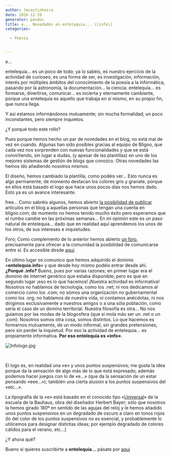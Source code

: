 ```yaml
---
author: Jmcastinheira
date: 2016-12-28
generator: pandoc
title: e... Novedades en entelequia... \[info\]
categories:

  - Poesía


---
```




e...

entelequia... es un poco de todo; ya lo sabéis, es nuestro ejercicio de
la actividad de curioseo, es una forma de ser, es investigación,
información, interés por múltiples ámbitos del conocimiento de la poesía
a la informática, pasando por la astronomía, la documentación... la
ciencia. entelequia... es formarse, divertirse, comunicar... es incierta
y eternamente cambiante, porque una entelequia es aquello que trabaja en
si mismo, en su propio fin, que nunca llega.

Y así estamos informándonos mutuamente; sin mucha formalidad; un poco
inconstantes, pero siempre inquietos.

¿Y porqué todo este rollo?

Pues porque hemos hecho un par de novedades en el blog, no está mal de
vez en cuando. Algunas han sido posibles gracias al equipo de Bligoo,
que cada vez nos sorprenden con nuevas funcionalidades y que se está
convirtiendo, sin lugar a dudas, (y apesar de las plantillas) en uno de
los mejores sistemas de gestión de blogs que conozco. Otras novedades
las hemos ido añadiendo nosotros mismos.

El diseño, hemos cambiado la plantilla, como podéis ver... Esto nunca es
algo permanente; de momento destacan los colores gris y granate, porque
en ellos está basado el logo que hace unos pocos días nos hemos dado.
Esto ya es un avance interesante.

free... Como sabréis algunos, hemos abierto [la posibilidad de
publicar](http://www.entelequia.info/content/view/878583/Publicar-en-Entelequia.html#content-top)
artículos en el blog a aquellas personas que tengan una cuenta en
bligoo.com; de momento no hemos tenido mucho éxito pero esperamos que el
rumbo cambie en las próximas semanas... En mi opinión este es un paso
natural de entelequia... dado que en realidad aquí aprendemos los unos
de los otros, de sus intereses e inquietudes.

Foro; Como complemento de lo anterior hemos abierto [un
foro](http://www.entelequia.info/forum), precisamente para ofrecer a la
comunidad la posibilidad de comunicarse entre sí. Es accesible desde
[aquí](http://www.entelequia.info/forum).

En último lugar os comunico que hemos adquirido el dominio
«**entelequia.info**» y que desde hoy mismo podéis entrar desde ahí.
**¿Porqué .info?** Bueno, pues por varias razones; en primer lugar era
el dominio de internet genérico que estaba disponible; pero es que en
segundo lugar ¡eso es lo que hacemos! ¡Nuestra actividad es informativa!
Nosotros no hablamos de tecnología, como los .net; ni nos dedicamos al
comercio como los .com; no sómos una organización no gubernamental como
los .org; no hablamos de nuestra vida, ni contamos anécdotas, ni nos
dirigimos exclusivamente a nuestros amigos o a una sóla población, como
sería el caso de un domino territorial. Nuestra filosofía es otra... No
nos guiamos por las modas de la blogosfera (que si mola más ser un .net
o un .com). Nosotros somos otra cosa, somos distintos. Lo que hacemos es
formarnos mutuamente, de un modo informal, sin grandes pretensiones,
pero sin perder la inquietud. Por eso la actividad de entelequia... es
propiamente informativa. **Por eso entelequia es «info»**.

![Infologo.jpg](http://entelequia.bligoo.com/media/users/0/46816/images/public/4621/Infologo.jpg?v=1283595077478)

 

El logo es, en realidad una «e» y unos puntos suspensivos; me gusta la
idea porque da la sensación de algo más de lo que está expresado; además
podemos hacer juegos con lo de «e...» (que da la sensación de un estar
pensando «eee...»); también una cierta alusión a los puntos suspensivos
del «etc...».

La tipografía de la «e» está basado en el conocido tipo
«[Universal](http://es.letrag.com/tipografia.php?id=43)» de la escuela
de la Bauhaus, obra del diseñador Herbert Bayer; sólo que nosotros la
hemos girado 180º en sentido de las agujas del reloj y le hemos añadido
unos puntos suspensivos en un degradado de oscuro a claro en tonos rojos
(lo del color de los puntos suspensivos no es esencial, y probablemente
lo utilicemos para designar distintas ideas; por ejemplo degradado de
colores cálidos para el verano, etc...)

¿Y ahora qué?

Bueno si quieres suscribirte a **entelequia...** pásate por
[aqui](http://www.entelequia.info/content/view/136932/Sindicacion.html)
